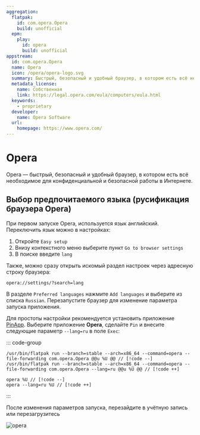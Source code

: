 ```yaml
---
aggregation:
  flatpak:
    id: com.opera.Opera
    build: unofficial
  epm:
    play:
      id: opera
      build: unofficial
appstream:
  id: com.opera.Opera
  name: Opera
  icon: /opera/opera-logo.svg
  summary: Быстрый, безопасный и удобный браузер, в котором есть всё необходимое для конфиденциальной и безопасной работы в интернете.
  metadata_license:
    name: Собственная
    link: https://legal.opera.com/eula/computers/eula.html
  keywords:
    - proprietary
  developer:
    name: Opera Software
  url:
    homepage: https://www.opera.com/
---
```


# Opera

Opera — быстрый, безопасный и удобный браузер, в котором есть всё необходимое для конфиденциальной и безопасной работы в Интернете.

<!--@include: @apps/.parts/warns/unprivileged-spaces.md-->
<!--@include: @apps/.parts/install/content-flatpak.md-->
<!--@include: @apps/.parts/install/content-epm-play.md-->

## Выбор предпочитаемого языка (русификация браузера Opera)

При первом запуске Opera, используется язык английский. Переключить язык можно в настройках:

1. Откройте `Easy setup`
2. Внизу контекстного меню выберите пункт `Go to browser settings`
3. В поиске введите `lang`

Также, можно сразу открыть искомый раздел настроек через адресную строку браузера:

```
opera://settings/?search=lang
```

В разделе `Preferred languages` нажмите `Add languages` и выберите из списка `Russian`. Перезапустите браузер для изменение параметра запуска приложения.

Для простоты настройки рекомендуется установить приложение [PinApp](/pin-app). Выберите приложение **Opera**, сделайте `Pin` и внесите следующие параметр `--lang=ru` в поле `Exec`:

::: code-group

```[flatpak]
/usr/bin/flatpak run --branch=stable --arch=x86_64 --command=opera --file-forwarding com.opera.Opera @@u %U @@ // [!code --]
/usr/bin/flatpak run --branch=stable --arch=x86_64 --command=opera --file-forwarding com.opera.Opera --lang=ru @@u %U @@ // [!code ++]
```

```[epm play]
opera %U // [!code --]
opera --lang=ru %U // [!code ++]
```

:::

После изменения параметров запуска, перезайдите в учётную запись или перезагрузитесь

![opera](/opera/opera-1.png)
